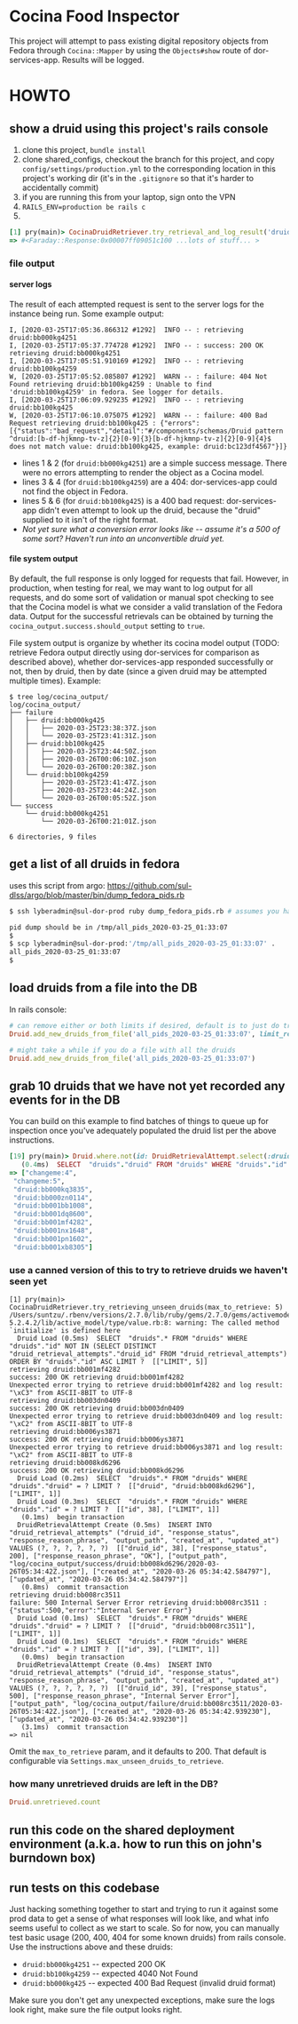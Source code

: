# Cocina Food Inspector

This project will attempt to pass existing digital repository objects from Fedora through `Cocina::Mapper` by using the `Objects#show` route of dor-services-app.  Results will be logged.

# HOWTO

## show a druid using this project's rails console

1. clone this project, `bundle install`
1. clone shared_configs, checkout the branch for this project, and copy `config/settings/production.yml` to the corresponding location in this project's working dir (it's in the `.gitignore` so that it's harder to accidentally commit)
1. if you are running this from your laptop, sign onto the VPN
1. `RAILS_ENV=production be rails c`
1. 
```ruby
[1] pry(main)> CocinaDruidRetriever.try_retrieval_and_log_result('druid:bb000kg4251') # will also write success message to prod log, and maybe log full response output as json
=> #<Faraday::Response:0x00007ff09051c100 ...lots of stuff... >
```

### file output

#### server logs

The result of each attempted request is sent to the server logs for the instance being run.  Some example output:

```log
I, [2020-03-25T17:05:36.866312 #1292]  INFO -- : retrieving druid:bb000kg4251
I, [2020-03-25T17:05:37.774728 #1292]  INFO -- : success: 200 OK retrieving druid:bb000kg4251
I, [2020-03-25T17:05:51.910169 #1292]  INFO -- : retrieving druid:bb100kg4259
W, [2020-03-25T17:05:52.085807 #1292]  WARN -- : failure: 404 Not Found retrieving druid:bb100kg4259 : Unable to find 'druid:bb100kg4259' in fedora. See logger for details.
I, [2020-03-25T17:06:09.929235 #1292]  INFO -- : retrieving druid:bb100kg425
W, [2020-03-25T17:06:10.075075 #1292]  WARN -- : failure: 400 Bad Request retrieving druid:bb100kg425 : {"errors":[{"status":"bad_request","detail":"#/components/schemas/Druid pattern ^druid:[b-df-hjkmnp-tv-z]{2}[0-9]{3}[b-df-hjkmnp-tv-z]{2}[0-9]{4}$ does not match value: druid:bb100kg425, example: druid:bc123df4567"}]}
```

* lines 1 & 2 (for `druid:bb000kg4251`) are a simple success message.  There were no errors attempting to render the object as a Cocina model.
* lines 3 & 4 (for `druid:bb100kg4259`) are a 404: dor-services-app could not find the object in Fedora.
* lines 5 & 6 (for `druid:bb100kg425`) is a 400 bad request:  dor-services-app didn't even attempt to look up the druid, because the "druid" supplied to it isn't of the right format.
* _Not yet sure what a conversion error looks like -- assume it's a 500 of some sort?  Haven't run into an unconvertible druid yet._

#### file system output

By default, the full response is only logged for requests that fail.  However, in production, when testing for real, we may want to log output for all requests, and do some sort of validation or manual spot checking to see that the Cocina model is what we consider a valid translation of the Fedora data.  Output for the successful retrievals can be obtained by turning the `cocina_output.success.should_output` setting to `true`.

File system output is organize by whether its cocina model output (TODO: retrieve Fedora output directly using dor-services for comparison as described above), whether dor-services-app responded successfully or not, then by druid, then by date (since a given druid may be attempted multiple times).  Example:

```
$ tree log/cocina_output/
log/cocina_output/
├── failure
│   ├── druid:bb000kg425
│   │   ├── 2020-03-25T23:38:37Z.json
│   │   └── 2020-03-25T23:41:31Z.json
│   ├── druid:bb100kg425
│   │   ├── 2020-03-25T23:44:50Z.json
│   │   ├── 2020-03-26T00:06:10Z.json
│   │   └── 2020-03-26T00:20:38Z.json
│   └── druid:bb100kg4259
│       ├── 2020-03-25T23:41:47Z.json
│       ├── 2020-03-25T23:44:24Z.json
│       └── 2020-03-26T00:05:52Z.json
└── success
    └── druid:bb000kg4251
        └── 2020-03-26T00:21:01Z.json

6 directories, 9 files
```

## get a list of all druids in fedora

uses this script from argo:  https://github.com/sul-dlss/argo/blob/master/bin/dump_fedora_pids.rb

```sh
$ ssh lyberadmin@sul-dor-prod ruby dump_fedora_pids.rb # assumes you have a valid kerb ticket and access to sul-dor-prod as lyberadmin

pid dump should be in /tmp/all_pids_2020-03-25_01:33:07
$
$ scp lyberadmin@sul-dor-prod:'/tmp/all_pids_2020-03-25_01:33:07' .
all_pids_2020-03-25_01:33:07                                                               100%   35MB 336.6KB/s   01:46
$
```

## load druids from a file into the DB

In rails console:

```ruby
# can remove either or both limits if desired, default is to just do try adding whole input file.  dupes will be ignored.
Druid.add_new_druids_from_file('all_pids_2020-03-25_01:33:07', limit_readlines: 1000, limit_adds: 2000)

# might take a while if you do a file with all the druids
Druid.add_new_druids_from_file('all_pids_2020-03-25_01:33:07')
```

## grab 10 druids that we have not yet recorded any events for in the DB

You can build on this example to find batches of things to queue up for inspection once you've adequately populated the druid list per the above instructions.

```ruby
[19] pry(main)> Druid.where.not(id: DruidRetrievalAttempt.select(:druid_id).distinct).limit(10).pluck(:druid)
   (0.4ms)  SELECT  "druids"."druid" FROM "druids" WHERE "druids"."id" NOT IN (SELECT DISTINCT "druid_retrieval_attempts"."druid_id" FROM "druid_retrieval_attempts") LIMIT ?  [["LIMIT", 10]]
=> ["changeme:4",
 "changeme:5",
 "druid:bb000kq3835",
 "druid:bb000zn0114",
 "druid:bb001bb1008",
 "druid:bb001dq8600",
 "druid:bb001mf4282",
 "druid:bb001nx1648",
 "druid:bb001pn1602",
 "druid:bb001xb8305"]
```

### use a canned version of this to try to retrieve druids we haven't seen yet

```
[1] pry(main)> CocinaDruidRetriever.try_retrieving_unseen_druids(max_to_retrieve: 5)
/Users/suntzu/.rbenv/versions/2.7.0/lib/ruby/gems/2.7.0/gems/activemodel-5.2.4.2/lib/active_model/type/value.rb:8: warning: The called method `initialize' is defined here
  Druid Load (0.5ms)  SELECT  "druids".* FROM "druids" WHERE "druids"."id" NOT IN (SELECT DISTINCT "druid_retrieval_attempts"."druid_id" FROM "druid_retrieval_attempts") ORDER BY "druids"."id" ASC LIMIT ?  [["LIMIT", 5]]
retrieving druid:bb001mf4282
success: 200 OK retrieving druid:bb001mf4282
Unexpected error trying to retrieve druid:bb001mf4282 and log result: "\xC3" from ASCII-8BIT to UTF-8
retrieving druid:bb003dn0409
success: 200 OK retrieving druid:bb003dn0409
Unexpected error trying to retrieve druid:bb003dn0409 and log result: "\xC2" from ASCII-8BIT to UTF-8
retrieving druid:bb006ys3871
success: 200 OK retrieving druid:bb006ys3871
Unexpected error trying to retrieve druid:bb006ys3871 and log result: "\xC2" from ASCII-8BIT to UTF-8
retrieving druid:bb008kd6296
success: 200 OK retrieving druid:bb008kd6296
  Druid Load (0.2ms)  SELECT  "druids".* FROM "druids" WHERE "druids"."druid" = ? LIMIT ?  [["druid", "druid:bb008kd6296"], ["LIMIT", 1]]
  Druid Load (0.3ms)  SELECT  "druids".* FROM "druids" WHERE "druids"."id" = ? LIMIT ?  [["id", 38], ["LIMIT", 1]]
   (0.1ms)  begin transaction
  DruidRetrievalAttempt Create (0.5ms)  INSERT INTO "druid_retrieval_attempts" ("druid_id", "response_status", "response_reason_phrase", "output_path", "created_at", "updated_at") VALUES (?, ?, ?, ?, ?, ?)  [["druid_id", 38], ["response_status", 200], ["response_reason_phrase", "OK"], ["output_path", "log/cocina_output/success/druid:bb008kd6296/2020-03-26T05:34:42Z.json"], ["created_at", "2020-03-26 05:34:42.584797"], ["updated_at", "2020-03-26 05:34:42.584797"]]
   (0.8ms)  commit transaction
retrieving druid:bb008rc3511
failure: 500 Internal Server Error retrieving druid:bb008rc3511 : {"status":500,"error":"Internal Server Error"}
  Druid Load (0.1ms)  SELECT  "druids".* FROM "druids" WHERE "druids"."druid" = ? LIMIT ?  [["druid", "druid:bb008rc3511"], ["LIMIT", 1]]
  Druid Load (0.1ms)  SELECT  "druids".* FROM "druids" WHERE "druids"."id" = ? LIMIT ?  [["id", 39], ["LIMIT", 1]]
   (0.0ms)  begin transaction
  DruidRetrievalAttempt Create (0.4ms)  INSERT INTO "druid_retrieval_attempts" ("druid_id", "response_status", "response_reason_phrase", "output_path", "created_at", "updated_at") VALUES (?, ?, ?, ?, ?, ?)  [["druid_id", 39], ["response_status", 500], ["response_reason_phrase", "Internal Server Error"], ["output_path", "log/cocina_output/failure/druid:bb008rc3511/2020-03-26T05:34:42Z.json"], ["created_at", "2020-03-26 05:34:42.939230"], ["updated_at", "2020-03-26 05:34:42.939230"]]
   (3.1ms)  commit transaction
=> nil
```

Omit the `max_to_retrieve` param, and it defaults to 200.  That default is configurable via `Settings.max_unseen_druids_to_retrieve`.

### how many unretrieved druids are left in the DB?

```ruby
Druid.unretrieved.count
```

## run this code on the shared deployment environment (a.k.a. how to run this on john's burndown box)



## run tests on this codebase

Just hacking something together to start and trying to run it against some prod data to get a sense of what responses will look like, and what info seems useful to collect as we start to scale.  So for now, you can manually test basic usage (200, 400, 404 for some known druids) from rails console.  Use the instructions above and these druids:
* `druid:bb000kg4251` -- expected 200 OK
* `druid:bb100kg4259` -- expected 4040 Not Found
* `druid:bb000kg425` -- expected 400 Bad Request (invalid druid format)

Make sure you don't get any unexpected exceptions, make sure the logs look right, make sure the file output looks right.
